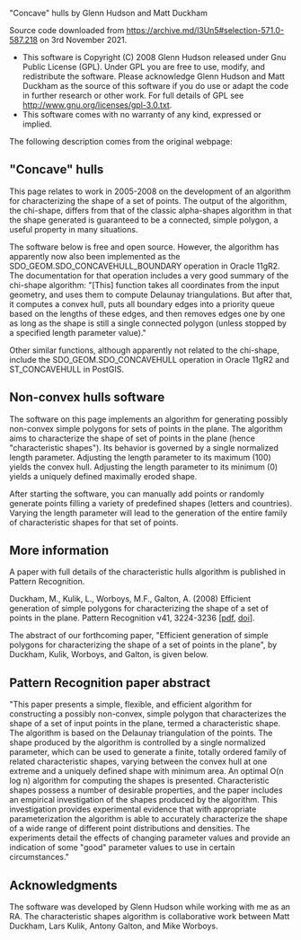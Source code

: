 "Concave" hulls by Glenn Hudson and Matt Duckham

Source code downloaded from https://archive.md/l3Un5#selection-571.0-587.218 on 3rd November 2021.

- This software is Copyright (C) 2008 Glenn Hudson released under Gnu Public License (GPL). Under GPL you are free to use, modify, and redistribute the software. Please acknowledge Glenn Hudson and Matt Duckham as the source of this software if you do use or adapt the code in further research or other work. For full details of GPL see http://www.gnu.org/licenses/gpl-3.0.txt.
- This software comes with no warranty of any kind, expressed or implied.


The following description comes from the original webpage:

## "Concave" hulls
This page relates to work in 2005-2008 on the development of an algorithm for characterizing the shape of a set of points. The output of the algorithm, the chi-shape, differs from that of the classic alpha-shapes algorithm in that the shape generated is guaranteed to be a connected, simple polygon, a useful property in many situations.

The software below is free and open source. However, the algorithm has apparently now also been implemented as the SDO_GEOM.SDO_CONCAVEHULL_BOUNDARY operation in Oracle 11gR2. The documentation for that operation includes a very good summary of the chi-shape algorithm: "[This] function takes all coordinates from the input geometry, and uses them to compute Delaunay triangulations. But after that, it computes a convex hull, puts all boundary edges into a priority queue based on the lengths of these edges, and then removes edges one by one as long as the shape is still a single connected polygon (unless stopped by a specified length parameter value)."

Other similar functions, although apparently not related to the chi-shape, include the SDO_GEOM.SDO_CONCAVEHULL operation in Oracle 11gR2 and ST_CONCAVEHULL in PostGIS.

## Non-convex hulls software
The software on this page implements an algorithm for generating possibly non-convex simple polygons for sets of points in the plane. The algorithm aims to characterize the shape of set of points in the plane (hence "characteristic shapes"). Its behavior is governed by a single normalized length parameter. Adjusting the length parameter to its maximum (100) yields the convex hull. Adjusting the length parameter to its minimum (0) yields a uniquely defined maximally eroded shape.

After starting the software, you can manually add points or randomly generate points filling a variety of predefined shapes (letters and countries). Varying the length parameter will lead to the generation of the entire family of characteristic shapes for that set of points.

## More information
A paper with full details of the characteristic hulls algorithm is published in Pattern Recognition.

Duckham, M., Kulik, L., Worboys, M.F., Galton, A. (2008) Efficient generation of simple polygons for characterizing the shape of a set of points in the plane. Pattern Recognition v41, 3224-3236 [[pdf](https://archive.md/o/l3Un5/www.geosensor.net/papers/duckham08.PR.pdf), [doi](https://archive.md/o/l3Un5/dx.doi.org/10.1016/j.patcog.2008.03.023)].

The abstract of our forthcoming paper, "Efficient generation of simple polygons for characterizing the shape of a set of points in the plane", by Duckham, Kulik, Worboys, and Galton, is given below.

## Pattern Recognition paper abstract
"This paper presents a simple, flexible, and efficient algorithm for constructing a possibly non-convex, simple polygon that characterizes the shape of a set of input points in the plane, termed a characteristic shape. The algorithm is based on the Delaunay triangulation of the points. The shape produced by the algorithm is controlled by a single normalized parameter, which can be used to generate a finite, totally ordered family of related characteristic shapes, varying between the convex hull at one extreme and a uniquely defined shape with minimum area. An optimal O(n log n) algorithm for computing the shapes is presented. Characteristic shapes possess a number of desirable properties, and the paper includes an empirical investigation of the shapes produced by the algorithm. This investigation provides experimental evidence that with appropriate parameterization the algorithm is able to accurately characterize the shape of a wide range of different point distributions and densities. The experiments detail the effects of changing parameter values and provide an indication of some "good" parameter values to use in certain circumstances."

## Acknowledgments
The software was developed by Glenn Hudson while working with me as an RA. The characteristic shapes algorithm is collaborative work between Matt Duckham, Lars Kulik, Antony Galton, and Mike Worboys.